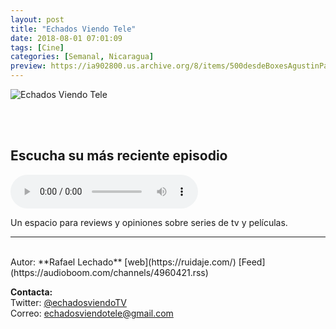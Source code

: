 ```yaml
---
layout: post
title: "Echados Viendo Tele"
date: 2018-08-01 07:01:09
tags: [Cine]
categories: [Semanal, Nicaragua]
preview: https://ia902800.us.archive.org/8/items/500desdeBoxesAgustinPalmeiro/300-EchadosViendoTele.png
---
```


![Echados Viendo Tele](https://ia902800.us.archive.org/8/items/500desdeBoxesAgustinPalmeiro/500-EchadosViendoTele.png)

<br/>
<br/>

## Escucha su más reciente episodio

<!--reproductor-feed=https://audioboom.com/channels/4960421.rss-->
<!--reproductor-start-->
<audio id="audio" preload="auto" controls="" src="https://audioboom.com/posts/7078369.mp3?modified=1541694442&source=rss&stitched=1"></audio>
<!--reproductor-end-->

Un espacio para reviews y opiniones sobre series de tv y películas.  

_ _ _

<br>
Autor: **Rafael Lechado**  
[web](https://ruidaje.com/)  
[Feed](https://audioboom.com/channels/4960421.rss)  



**Contacta:**  
Twitter: [@echadosviendoTV](https://twitter.com/echadosviendoTV)  
Correo: [echadosviendotele@gmail.com](mailto:echadosviendotele@gmail.com)  

